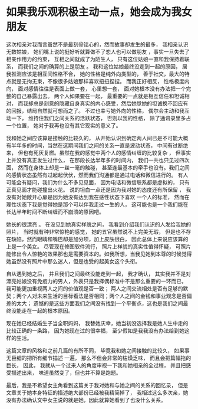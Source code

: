 # 如果我乐观积极主动一点，她会成为我女朋友

这次相亲对我而言虽然不是最刻骨铭心的，然而故事却发生的最多， 我相亲认识无数姑娘， 她们嘴上说的挺好听就算做不了恋人也可以做朋友 ，事实一旦失去了相亲作用力的约束， 互相之间就成了为陌生人， 只有这位姑娘一直和我保持着联系， 而我们之间的确算的上是朋友 。 我和这位姑娘最终没走到一起的原因， 居我推测应该是相互间性格不合， 她的性格是纯外向类型的， 善于社交，最大的特点就是无拘无束，不像很多姑娘那样喜欢扭扭捏捏。 而我正好相反， 性格极度内向， 面对感情往往是表面上做一套， 心里想一套， 面对她根本没有办法把一个完整的自己暴露出去。 两个人如果要在一起， 最重要的一点就是相互信任和坦诚相对， 而我却总是刻意的隐藏自身真实的内心感受，然后她觉她的坦诚换不回应有的回报，结局自然就可想而之了。 不过也幸亏她外向的性格， 偶尔会主动和我互动一下， 维持住我们之间关系的活跃状态， 否则以我的性格， 除了通讯录里多占一个位置， 她对于我再也没有其它现实的意义了。 

我和她之间应该算是接触的比较久的， 从开始认识到确定两人间已是不可能大概有半年多的时间，当然在这期间我们之间的关系一直是波动状态， 中间有过断绝来， 但也有死灰复燃。虽然在我的感觉中两个人的感情纠缠的比较复杂 ， 但事实上并没有真正发生过什么， 在那段长达半年多的时间内， 我们一共也只见过四次面， 然而在身体上却是一丝一毫的触碰， 甚至连最基本的牵手也没有。我们之间的感情状态虽然有过起起伏伏，然而我们沟通都是通过电话和微信进行的。 有人可能会有疑问，我们为什么不多见见面， 因为电话和微信联系都是虚拟的， 只有正真见面才能碰撞出火花。 说的坦白一点还是因为我对她的态度还有所保留 ， 我没有对她敞开心扉是因为她没有达到我在感性状态下喜欢 一个人的标准， 然而在理性状态下我是觉得她是那个可以伴我走过一生的人， 这可能也是一个我们能在长达半年时间不断纠缠而不崩溃的原因吧。 

她长的很漂亮 。 在没见到她真实样貌之间， 我看到介绍我们认识的人发给我她的照片， 当时就有种非常惊艳的感觉， 她的五官虽然说不上完美无瑕， 但是也不存在缺陷，然而眼睛和嘴巴却是加分项，加上皮肤很白， 因此总体上来说应该算的上是一个美女。 尽管现在修图软件流行， 照片上样貌的真实性值得怀疑， 可照片能修出令人惊艳的效果那也是需要资本的。如我所想，当我见她到本尊的时候觉得她虽然没有照片中那么迷人，但是也受的起美女这个头衔。 

自从遇到她之后， 并且我们之间最终没能走到一起， 我才确认， 其实我并不是对漂亮姑娘没有免疫力的男人，外表只是我择偶标准中不是那么重要的一环而已， 我可能更加重视两人之间的价值观是否一致； 两人之间交流相处是否有足够的默契；两个人对未来生活的目标看法是否相同；两个人之间的金钱和事业观念是否偏差的太大； 遗憾的是这些方面我们之间没有找到一个平衡点，这也是我们之间最终没能走在一起的根本原因。 

现在她已经结婚生子当全职妈妈， 我替她庆幸，她当初没选择我是她人生中走的比较正确的一条路， 因为她现在过的很幸福， 至少假如是我我没有办法给到她这样的生活。 

这篇文章的风格和之前几篇的有所不同， 毕竟我和她之间接触的比较久， 如果事无巨细的把所有细节描述 一遍， 那么不但会非常的枯燥乏味， 而且会把篇幅拖的巨长， 因此， 我就从一个过来人的角度审视一下我和她相亲的全过程， 并且把感受描述出来， 味道虽然变了，但也并不算是跑题。

最后，我是不希望女主角看到这篇关于我对她和与她之间的关系的回忆录， 但是文章关于她本身特征的描述绝大部份已经被我精简掉了， 我相过这么多次亲，她没有办法确认文中女主说的就是她，因此就算她看到了也没什么关系。 